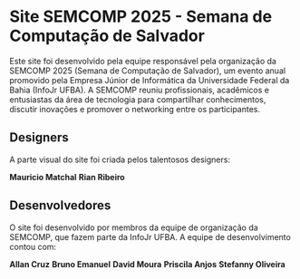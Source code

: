 # Site SEMCOMP 2025 - Semana de Computação de Salvador

Este site foi desenvolvido pela equipe responsável pela organização da SEMCOMP 2025 (Semana de Computação de Salvador), um evento anual promovido pela Empresa Júnior de Informática da Universidade Federal da Bahia (InfoJr UFBA). A SEMCOMP reuniu profissionais, acadêmicos e entusiastas da área de tecnologia para compartilhar conhecimentos, discutir inovações e promover o networking entre os participantes.

## Designers

A parte visual do site foi criada pelos talentosos designers:

**Mauricio Matchal**
**Rian Ribeiro**

## Desenvolvedores

O site foi desenvolvido por membros da equipe de organização da SEMCOMP, que fazem parte da InfoJr UFBA. A equipe de desenvolvimento contou com:

**Allan Cruz**
**Bruno Emanuel**
**David Moura**
**Priscila Anjos**
**Stefanny Oliveira**